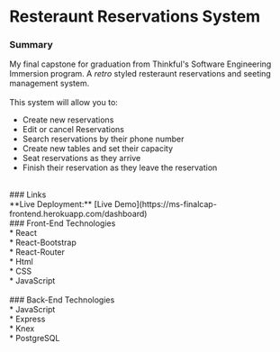 # Resteraunt Reservations System<br>
### Summary<br>
My final capstone for graduation from Thinkful's Software Engineering Immersion program. A *retro* styled resteraunt reservations and seeting management system.<br>
<br>
This system will allow you to: <br>
* Create new reservations <br>
* Edit or cancel Reservations <br>
* Search reservations by their phone number <br>
* Create new tables and set their capacity <br>
* Seat reservations as they arrive <br>
* Finish their reservation as they leave the reservation <br>
<br>
### Links <br>
**Live Deployment:** [Live Demo](https://ms-finalcap-frontend.herokuapp.com/dashboard)
<br>
### Front-End Technologies<br>
* React<br>
* React-Bootstrap<br>
* React-Router<br>
* Html<br>
* CSS<br>
* JavaScript<br>
<br>
### Back-End Technologies<br>
* JavaScript<br>
* Express<br>
* Knex<br>
* PostgreSQL<br>
